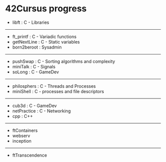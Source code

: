 # 42Cursus progress

- libft : C - Libraries

---

- ft_printf : C - Variadic functions
- getNextLine : C - Static variables
- born2beroot : Sysadmin

---

- pushSwap : C - Sorting algorithms and complexity
- miniTalk : C - Signals
- soLong : C - GameDev

---

- philosphers : C - Threads and Processes
- miniShell : C - processes and file descriptors

---

- cub3d : C - GameDev
- netPractice : C - Networking
- cpp : C++

---

- ftContainers
- webserv
- inception

---

- ftTranscendence
